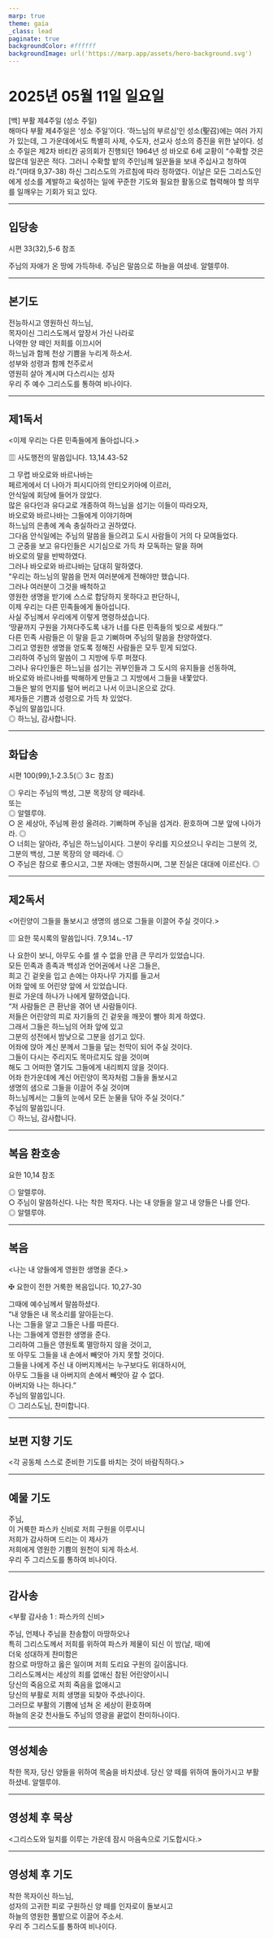 ```yaml
---
marp: true
theme: gaia
_class: lead
paginate: true
backgroundColor: #ffffff
backgroundImage: url('https://marp.app/assets/hero-background.svg')
---
```


# 2025년 05월 11일 일요일

[백] 부활 제4주일 (성소 주일)  
해마다 부활 제4주일은 ‘성소 주일’이다. ‘하느님의 부르심’인 성소(聖召)에는 여러 가지가 있는데, 그 가운데에서도 특별히 사제, 수도자, 선교사 성소의 증진을 위한 날이다. 성소 주일은 제2차 바티칸 공의회가 진행되던 1964년 성 바오로 6세 교황이 “수확할 것은 많은데 일꾼은 적다. 그러니 수확할 밭의 주인님께 일꾼들을 보내 주십사고 청하여라.”(마태 9,37-38) 하신 그리스도의 가르침에 따라 정하였다. 이날은 모든 그리스도인에게 성소를 계발하고 육성하는 일에 꾸준한 기도와 필요한 활동으로 협력해야 할 의무를 일깨우는 기회가 되고 있다.




---

## 입당송

시편 33(32),5-6 참조

주님의 자애가 온 땅에 가득하네. 주님은 말씀으로 하늘을 여셨네. 알렐루야.  
  


---

## 본기도

전능하시고 영원하신 하느님,  
목자이신 그리스도께서 앞장서 가신 나라로  
나약한 양 떼인 저희를 이끄시어  
하느님과 함께 천상 기쁨을 누리게 하소서.  
성부와 성령과 함께 천주로서  
영원히 살아 계시며 다스리시는 성자  
우리 주 예수 그리스도를 통하여 비나이다.  
  


---

## 제1독서

<이제 우리는 다른 민족들에게 돌아섭니다.>

▥ 사도행전의 말씀입니다. 13,14.43-52

그 무렵 바오로와 바르나바는  
페르게에서 더 나아가 피시디아의 안티오키아에 이르러,  
안식일에 회당에 들어가 앉았다.  
많은 유다인과 유다교로 개종하여 하느님을 섬기는 이들이 따라오자,  
바오로와 바르나바는 그들에게 이야기하며  
하느님의 은총에 계속 충실하라고 권하였다.  
그다음 안식일에는 주님의 말씀을 들으려고 도시 사람들이 거의 다 모여들었다.  
그 군중을 보고 유다인들은 시기심으로 가득 차 모독하는 말을 하며  
바오로의 말을 반박하였다.  
그러나 바오로와 바르나바는 담대히 말하였다.  
“우리는 하느님의 말씀을 먼저 여러분에게 전해야만 했습니다.  
그러나 여러분이 그것을 배척하고  
영원한 생명을 받기에 스스로 합당하지 못하다고 판단하니,  
이제 우리는 다른 민족들에게 돌아섭니다.  
사실 주님께서 우리에게 이렇게 명령하셨습니다.  
‘땅끝까지 구원을 가져다주도록 내가 너를 다른 민족들의 빛으로 세웠다.’”  
다른 민족 사람들은 이 말을 듣고 기뻐하며 주님의 말씀을 찬양하였다.  
그리고 영원한 생명을 얻도록 정해진 사람들은 모두 믿게 되었다.  
그리하여 주님의 말씀이 그 지방에 두루 퍼졌다.  
그러나 유다인들은 하느님을 섬기는 귀부인들과 그 도시의 유지들을 선동하여,  
바오로와 바르나바를 박해하게 만들고 그 지방에서 그들을 내쫓았다.  
그들은 발의 먼지를 털어 버리고 나서 이코니온으로 갔다.  
제자들은 기쁨과 성령으로 가득 차 있었다.  
주님의 말씀입니다.  
◎ 하느님, 감사합니다.  
  


---

## 화답송

시편 100(99),1-2.3.5(◎ 3ㄷ 참조)

◎ 우리는 주님의 백성, 그분 목장의 양 떼라네.  
또는  
◎ 알렐루야.  
○ 온 세상아, 주님께 환성 올려라. 기뻐하며 주님을 섬겨라. 환호하며 그분 앞에 나아가라. ◎  
○ 너희는 알아라, 주님은 하느님이시다. 그분이 우리를 지으셨으니 우리는 그분의 것, 그분의 백성, 그분 목장의 양 떼라네. ◎  
○ 주님은 참으로 좋으시고, 그분 자애는 영원하시며, 그분 진실은 대대에 이르신다. ◎  
  


---

## 제2독서

<어린양이 그들을 돌보시고 생명의 샘으로 그들을 이끌어 주실 것이다.>

▥ 요한 묵시록의 말씀입니다. 7,9.14ㄴ-17

나 요한이 보니, 아무도 수를 셀 수 없을 만큼 큰 무리가 있었습니다.  
모든 민족과 종족과 백성과 언어권에서 나온 그들은,  
희고 긴 겉옷을 입고 손에는 야자나무 가지를 들고서  
어좌 앞에 또 어린양 앞에 서 있었습니다.  
원로 가운데 하나가 나에게 말하였습니다.  
“저 사람들은 큰 환난을 겪어 낸 사람들이다.  
저들은 어린양의 피로 자기들의 긴 겉옷을 깨끗이 빨아 희게 하였다.  
그래서 그들은 하느님의 어좌 앞에 있고  
그분의 성전에서 밤낮으로 그분을 섬기고 있다.  
어좌에 앉아 계신 분께서 그들을 덮는 천막이 되어 주실 것이다.  
그들이 다시는 주리지도 목마르지도 않을 것이며  
해도 그 어떠한 열기도 그들에게 내리쬐지 않을 것이다.  
어좌 한가운데에 계신 어린양이 목자처럼 그들을 돌보시고  
생명의 샘으로 그들을 이끌어 주실 것이며  
하느님께서는 그들의 눈에서 모든 눈물을 닦아 주실 것이다.”  
주님의 말씀입니다.  
◎ 하느님, 감사합니다.  
  


---

## 복음 환호송

요한 10,14 참조

◎ 알렐루야.  
○ 주님이 말씀하신다. 나는 착한 목자다. 나는 내 양들을 알고 내 양들은 나를 안다.  
◎ 알렐루야.  
  


---

## 복음

<나는 내 양들에게 영원한 생명을 준다.>

✠ 요한이 전한 거룩한 복음입니다. 10,27-30

그때에 예수님께서 말씀하셨다.  
“내 양들은 내 목소리를 알아듣는다.  
나는 그들을 알고 그들은 나를 따른다.  
나는 그들에게 영원한 생명을 준다.  
그리하여 그들은 영원토록 멸망하지 않을 것이고,  
또 아무도 그들을 내 손에서 빼앗아 가지 못할 것이다.  
그들을 나에게 주신 내 아버지께서는 누구보다도 위대하시어,  
아무도 그들을 내 아버지의 손에서 빼앗아 갈 수 없다.  
아버지와 나는 하나다.”  
주님의 말씀입니다.  
◎ 그리스도님, 찬미합니다.  
  


---

## 보편 지향 기도

<각 공동체 스스로 준비한 기도를 바치는 것이 바람직하다.>

  


---

## 예물 기도

주님,  
이 거룩한 파스카 신비로 저희 구원을 이루시니  
저희가 감사하며 드리는 이 제사가  
저희에게 영원한 기쁨의 원천이 되게 하소서.  
우리 주 그리스도를 통하여 비나이다.  
  


---

## 감사송

<부활 감사송 1 : 파스카의 신비>

주님, 언제나 주님을 찬송함이 마땅하오나  
특히 그리스도께서 저희를 위하여 파스카 제물이 되신 이 밤(날, 때)에  
더욱 성대하게 찬미함은  
참으로 마땅하고 옳은 일이며 저희 도리요 구원의 길이옵니다.  
그리스도께서는 세상의 죄를 없애신 참된 어린양이시니  
당신의 죽음으로 저희 죽음을 없애시고  
당신의 부활로 저희 생명을 되찾아 주셨나이다.  
그러므로 부활의 기쁨에 넘쳐 온 세상이 환호하며  
하늘의 온갖 천사들도 주님의 영광을 끝없이 찬미하나이다.  
  


---

## 영성체송

착한 목자, 당신 양들을 위하여 목숨을 바치셨네. 당신 양 떼를 위하여 돌아가시고 부활하셨네. 알렐루야.  
  


---

## 영성체 후 묵상

<그리스도와 일치를 이루는 가운데 잠시 마음속으로 기도합시다.>  


---

## 영성체 후 기도

착한 목자이신 하느님,  
성자의 고귀한 피로 구원하신 양 떼를 인자로이 돌보시고  
하늘의 영원한 풀밭으로 이끌어 주소서.  
우리 주 그리스도를 통하여 비나이다.